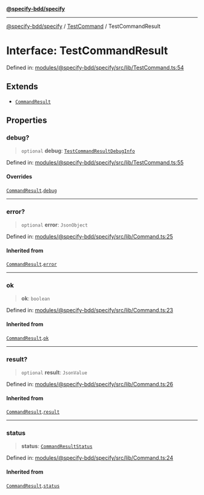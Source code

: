 [**@specify-bdd/specify**](../../README.md)

***

[@specify-bdd/specify](../../modules.md) / [TestCommand](../README.md) / TestCommandResult

# Interface: TestCommandResult

Defined in: [modules/@specify-bdd/specify/src/lib/TestCommand.ts:54](https://github.com/specify-bdd/specify-core/blob/901907d0662170f02eae5f003164a5af893b99aa/modules/@specify-bdd/specify/src/lib/TestCommand.ts#L54)

## Extends

- [`CommandResult`](../../Command/interfaces/CommandResult.md)

## Properties

### debug?

> `optional` **debug**: [`TestCommandResultDebugInfo`](TestCommandResultDebugInfo.md)

Defined in: [modules/@specify-bdd/specify/src/lib/TestCommand.ts:55](https://github.com/specify-bdd/specify-core/blob/901907d0662170f02eae5f003164a5af893b99aa/modules/@specify-bdd/specify/src/lib/TestCommand.ts#L55)

#### Overrides

[`CommandResult`](../../Command/interfaces/CommandResult.md).[`debug`](../../Command/interfaces/CommandResult.md#debug)

***

### error?

> `optional` **error**: `JsonObject`

Defined in: [modules/@specify-bdd/specify/src/lib/Command.ts:25](https://github.com/specify-bdd/specify-core/blob/901907d0662170f02eae5f003164a5af893b99aa/modules/@specify-bdd/specify/src/lib/Command.ts#L25)

#### Inherited from

[`CommandResult`](../../Command/interfaces/CommandResult.md).[`error`](../../Command/interfaces/CommandResult.md#error)

***

### ok

> **ok**: `boolean`

Defined in: [modules/@specify-bdd/specify/src/lib/Command.ts:23](https://github.com/specify-bdd/specify-core/blob/901907d0662170f02eae5f003164a5af893b99aa/modules/@specify-bdd/specify/src/lib/Command.ts#L23)

#### Inherited from

[`CommandResult`](../../Command/interfaces/CommandResult.md).[`ok`](../../Command/interfaces/CommandResult.md#ok)

***

### result?

> `optional` **result**: `JsonValue`

Defined in: [modules/@specify-bdd/specify/src/lib/Command.ts:26](https://github.com/specify-bdd/specify-core/blob/901907d0662170f02eae5f003164a5af893b99aa/modules/@specify-bdd/specify/src/lib/Command.ts#L26)

#### Inherited from

[`CommandResult`](../../Command/interfaces/CommandResult.md).[`result`](../../Command/interfaces/CommandResult.md#result)

***

### status

> **status**: [`CommandResultStatus`](../../Command/enumerations/CommandResultStatus.md)

Defined in: [modules/@specify-bdd/specify/src/lib/Command.ts:24](https://github.com/specify-bdd/specify-core/blob/901907d0662170f02eae5f003164a5af893b99aa/modules/@specify-bdd/specify/src/lib/Command.ts#L24)

#### Inherited from

[`CommandResult`](../../Command/interfaces/CommandResult.md).[`status`](../../Command/interfaces/CommandResult.md#status)
